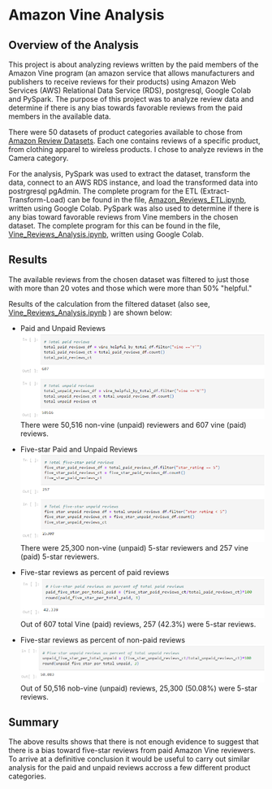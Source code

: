 # Amazon Vine Analysis

## Overview of the Analysis
This project is about analyzing reviews written by the paid members of the Amazon Vine program (an amazon service that allows manufacturers and publishers to receive reviews for their products) using Amazon Web Services (AWS) Relational Data Service (RDS), postgresql, Google Colab and PySpark. The purpose of this project was to analyze review data and determine if there is any bias towards favorable reviews from the paid members in the available data.

There were 50 datasets of product categories available to chose from [Amazon Review Datasets](https://s3.amazonaws.com/amazon-reviews-pds/tsv/index.txt). Each one contains reviews of a specific product, from clothing apparel to wireless products. I chose to analyze reviews in the Camera category.

For the analysis, PySpark was used to extract the dataset, transform the data, connect to an AWS RDS instance, and load the transformed data into postrgresql pgAdmin. The complete program for the ETL (Extract-Transform-Load) can be found in the file, [Amazon_Reviews_ETL.ipynb](https://github.com/dshetty100/Amazon_Vine_Analysis/blob/main/Amazon_Reviews_ETL.ipynb), written using Google Colab. PySpark was also used to determine if there is any bias toward favorable reviews from Vine members in the chosen dataset. The complete program for this can be found in the file, [Vine_Reviews_Analysis.ipynb](https://github.com/dshetty100/Amazon_Vine_Analysis/blob/main/Vine_Review_Analysis.ipynb), written using Google Colab.


## Results

The available reviews from the chosen dataset was filtered to just those with more than 20 votes and those which were more than 50% "helpful."


Results of the calculation from the filtered dataset (also see, [Vine_Reviews_Analysis.ipynb](https://github.com/dshetty100/Amazon_Vine_Analysis/blob/main/Vine_Review_Analysis.ipynb) ) are shown below:

- Paid and Unpaid Reviews
![Paid and Unpaid Reviews](Images/paid-unpaid-reviews.png)\
There were 50,516 non-vine (unpaid) reviewers and 607 vine (paid) reviews.

- Five-star Paid and Unpaid Reviews
![Five-star Paid and Unpaid Reviews](Images/paid-unpaid-5star-reviews.png)\
There were 25,300 non-vine (unpaid) 5-star reviewers and 257 vine (paid) 5-star reviewers.

- Five-star reviews as percent of paid reviews
![Five-star reviews as percent of paid reviews](Images/paid-5star-reviews-percentage.png)\
Out of 607 total Vine (paid) reviews, 257 (42.3%) were 5-star reviews.

- Five-star reviews as percent of non-paid reviews
![Five-star reviews as percent of non-paid reviews](Images/unpaid-5star-reviews-percentage.png)\
Out of 50,516 nob-vine (unpaid) reviews, 25,300 (50.08%) were 5-star reviews.

## Summary 
The above results shows that there is not enough evidence to suggest that there is a bias toward five-star reviews from paid Amazon Vine reviewers. To arrive at a definitive conclusion it would be useful to carry out similar analysis 
for the paid and unpaid reviews accross a few different product categories.

